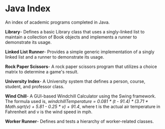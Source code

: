 # Java Index

An index of academic programs completed in Java.

**Library**- Defines a basic Library class that uses a singly-linked list to maintain a collection of Book objects and implements a runner to demonstrate its usage.

**Linked List Runner**- Provides a simple generic implementation of a singly linked list and a runner to demonstrate its usage. 

**Rock Paper Scissors**- A rock paper scissors program that utilizes a choice matrix to determine a game's result.

**University Index**- A University system that defines a person, course, student, and professor class.

**Wind Chill**- A GUI-based Windchill Calculator using the Swing framework. The formula used is, *windchillTemperature = 0.081 * (t - 91.4) * (3.71 * Math.sqrt(v) + 5.81 - 0.25 * v) + 91.4*, where t is the actual air temperature in Fahrenheit and v is the wind speed in mph.

**Worker Runner**- Defines and tests a hierarchy of worker-related classes.
